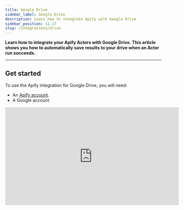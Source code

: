```yaml
---
title: Google Drive
sidebar_label: Google Drive
description: Learn how to integrate Apify with Google Drive
sidebar_position: 11.17
slug: /integrations/drive
---
```


**Learn how to integrate your Apify Actors with Google Drive. This article shows you how to automatically save results to your drive when an Actor run succeeds.**

---

## Get started

To use the Apify integration for Google Drive, you will need:

- An [Apify account](https://console.apify.com/).
- A Google account

<iframe width="560" height="315" src="https://www.youtube-nocookie.com/embed/IFTeKdj6ZGM" title="YouTube video player" frameborder="0" allow="accelerometer; autoplay; clipboard-write; encrypted-media; gyroscope; picture-in-picture; web-share" allowfullscreen></iframe>
